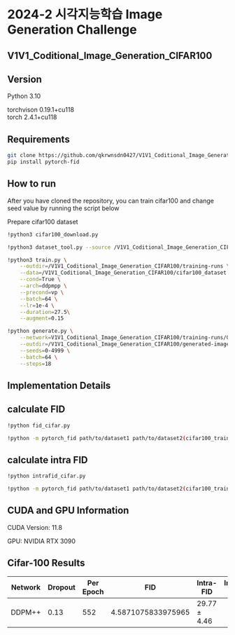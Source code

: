 # 2024-2 시각지능학습 Image Generation Challenge
## V1V1_Coditional_Image_Generation_CIFAR100
## Version

Python 3.10

torchvison 0.19.1+cu118  
torch 2.4.1+cu118  

## Requirements

```bash
git clone https://github.com/qkrwnsdn0427/V1V1_Coditional_Image_Generation_CIFAR100.git
pip install pytorch-fid
```
## How to run
After you have cloned the repository, you can train cifar100 and change seed value by running the script below 

Prepare cifar100 dataset
```bash
!python3 cifar100_download.py
```

```bash
!python3 dataset_tool.py --source /V1V1_Coditional_Image_Generation_CIFAR100/cifar-100-python.tar.gz --dest /V1V1_Coditional_Image_Generation_CIFAR100/cifar100_dataset --resolution=32x32
```

```bash
!python3 train.py \
    --outdir=/V1V1_Coditional_Image_Generation_CIFAR100/training-runs \
    --data=/V1V1_Coditional_Image_Generation_CIFAR100/cifar100_dataset \
    --cond=True \
    --arch=ddpmpp \
    --precond=vp \
    --batch=64 \
    --lr=1e-4 \
    --duration=27.5\
    --augment=0.15
```
```bash
!python generate.py \
    --network=V1V1_Coditional_Image_Generation_CIFAR100/training-runs/00002-cifar100_dataset-cond-ddpmpp-vp-gpus1-batch64-fp32/network-snapshot-027526.pkl \
    --outdir=/V1V1_Coditional_Image_Generation_CIFAR100/generated-images \
    --seeds=0-4999 \
    --batch=64 \
    --steps=18

```


## Implementation Details
## calculate FID
```bash
!python fid_cifar.py 
```

```bash
!python -m pytorch_fid path/to/dataset1 path/to/dataset2(cifar100_train_images)  --batch-size 64
```
## calculate intra FID
```bash
!python intrafid_cifar.py 
```
```bash
!python -m pytorch_fid path/to/dataset1 path/to/dataset2(cifar100_train_images)  --batch-size 64
```
## CUDA and GPU Information
CUDA Version: 11.8

GPU: NVIDIA RTX 3090

## Cifar-100 Results

| Network         | Dropout |    Per Epoch  |         FID        | Intra-FID | Inception Score |
|-----------------|---------|---------------|--------------------|-------------|-------------|
|  DDPM++         |   0.13  |  552     | 4.5871075833975965 | 29.77 ± 4.46 |            |
